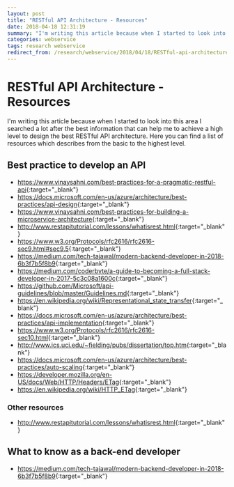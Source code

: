 ```yaml
---
layout: post
title: "RESTful API Architecture - Resources"
date: 2018-04-18 12:31:19
summary: "I'm writing this article because when I started to look into this area I searched a lot after the best information that can help me to achieve a high level to design the best RESTful API architecture."
categories: webservice
tags: research webservice
redirect_from: /research/webservice/2018/04/18/RESTful-api-architecture-resources/
---
```


# RESTful API Architecture - Resources

I'm writing this article because when I started to look into this area I searched a lot after the best information that can help me to achieve a high level to design the best RESTful API architecture.
Here you can find a list of resources which describes from the basic to the highest level.

## Best practice to develop an API

- <https://www.vinaysahni.com/best-practices-for-a-pragmatic-restful-api>{:target="_blank"}
- <https://docs.microsoft.com/en-us/azure/architecture/best-practices/api-design>{:target="_blank"}
- <https://www.vinaysahni.com/best-practices-for-building-a-microservice-architecture>{:target="_blank"}
- <http://www.restapitutorial.com/lessons/whatisrest.html>{:target="_blank"}
- <https://www.w3.org/Protocols/rfc2616/rfc2616-sec9.html#sec9.5>{:target="_blank"}
- <https://medium.com/tech-tajawal/modern-backend-developer-in-2018-6b3f7b5f8b9>{:target="_blank"}
- <https://medium.com/coderbyte/a-guide-to-becoming-a-full-stack-developer-in-2017-5c3c08a1600c>{:target="_blank"}
- <https://github.com/Microsoft/api-guidelines/blob/master/Guidelines.md>{:target="_blank"}
- <https://en.wikipedia.org/wiki/Representational_state_transfer>{:target="_blank"}
- <https://docs.microsoft.com/en-us/azure/architecture/best-practices/api-implementation>{:target="_blank"}
- <https://www.w3.org/Protocols/rfc2616/rfc2616-sec10.html>{:target="_blank"}
- <http://www.ics.uci.edu/~fielding/pubs/dissertation/top.htm>{:target="_blank"}
- <https://docs.microsoft.com/en-us/azure/architecture/best-practices/auto-scaling>{:target="_blank"}
- <https://developer.mozilla.org/en-US/docs/Web/HTTP/Headers/ETag>{:target="_blank"}
- <https://en.wikipedia.org/wiki/HTTP_ETag>{:target="_blank"}


### Other resources

- <http://www.restapitutorial.com/lessons/whatisrest.html>{:target="_blank"}

## What to know as a back-end developer

- <https://medium.com/tech-tajawal/modern-backend-developer-in-2018-6b3f7b5f8b9>{:target="_blank"}
